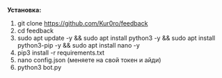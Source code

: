 **Установка:**
1. git clone https://github.com/Kur0ro/feedback
2. cd feedback
3. sudo apt update -y && sudo apt install python3 -y && sudo apt install python3-pip -y && sudo apt install nano -y
4. pip3 install -r requirements.txt
5. nano config.json (меняете на свой токен и айди)
6. python3 bot.py
